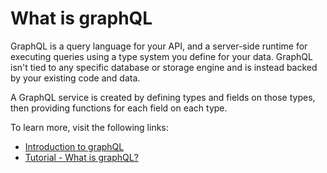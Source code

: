 # What is graphQL

GraphQL is a query language for your API, and a server-side runtime for executing queries using a type system you define for your data. GraphQL isn't tied to any specific database or storage engine and is instead backed by your existing code and data.

A GraphQL service is created by defining types and fields on those types, then providing functions for each field on each type.

To learn more, visit the following links:

- [Introduction to graphQL](https://graphql.org/learn/)
- [Tutorial - What is graphQL?](https://www.howtographql.com/basics/0-introduction/)